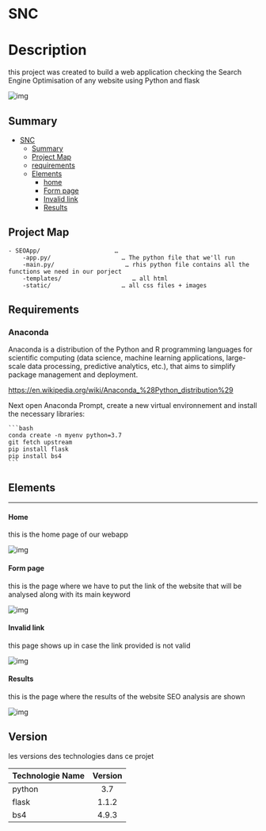 # SNC

# Description
this project was created to build a web application  checking the Search Engine Optimisation of any website using Python and flask

![img](./src/assets/icon/logo2.png)


## Summary

- [SNC](#SNC)
  - [Summary](#Summary)
  - [Project Map](#project-map)
  - [requirements](#Requirements)
  - [Elements](#elements)
      - [home](#home)
      - [Form page](#)
      - [Invalid link](#invalid-link)
      - [Results](#results)

## Project Map

```
- SEOApp/                     … 
    -app.py/                    … The python file that we'll run
    -main.py/                    … rhis python file contains all the functions we need in our porject
    -templates/                    … all html
    -static/                    … all css files + images
```
## Requirements

### Anaconda

Anaconda is a distribution of the Python and R programming languages for scientific computing (data science, machine learning applications, large-scale data processing, predictive analytics, etc.), that aims to simplify package management and deployment.

https://en.wikipedia.org/wiki/Anaconda_%28Python_distribution%29

Next open Anaconda Prompt, create a new virtual environnement and install the necessary libraries:

    ```bash
    conda create -n myenv python=3.7
    git fetch upstream
    pip install flask
    pip install bs4
    ```
## Elements

---

#### Home

this is the home page of our webapp

![img](./sreenshots/home.png)

#### Form page

this is the page where we have to put the link of the website that will be analysed along with its main keyword

![img](./sreenshots/form.png)

#### Invalid link

this page shows up in case the link provided is not valid

![img](./sreenshots/invalid.png)

#### Results

this is the page where the results of the website SEO analysis are shown

![img](./sreenshots/results.png)

## Version

les versions des technologies dans ce projet

| Technologie Name | Version |
| :--------------- | :-----: |
| python            | 3.7  |
| flask          | 1.1.2  |
| bs4              | 4.9.3 |



